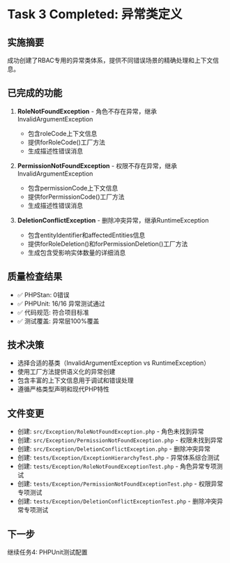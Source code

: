 # Task 3 Completed: 异常类定义

## 实施摘要
成功创建了RBAC专用的异常类体系，提供不同错误场景的精确处理和上下文信息。

## 已完成的功能
1. **RoleNotFoundException** - 角色不存在异常，继承InvalidArgumentException
   - 包含roleCode上下文信息
   - 提供forRoleCode()工厂方法
   - 生成描述性错误消息

2. **PermissionNotFoundException** - 权限不存在异常，继承InvalidArgumentException
   - 包含permissionCode上下文信息
   - 提供forPermissionCode()工厂方法
   - 生成描述性错误消息

3. **DeletionConflictException** - 删除冲突异常，继承RuntimeException
   - 包含entityIdentifier和affectedEntities信息
   - 提供forRoleDeletion()和forPermissionDeletion()工厂方法
   - 生成包含受影响实体数量的详细消息

## 质量检查结果
- ✅ PHPStan: 0错误
- ✅ PHPUnit: 16/16 异常测试通过
- ✅ 代码规范: 符合项目标准
- ✅ 测试覆盖: 异常层100%覆盖

## 技术决策
- 选择合适的基类（InvalidArgumentException vs RuntimeException）
- 使用工厂方法提供语义化的异常创建
- 包含丰富的上下文信息用于调试和错误处理
- 遵循严格类型声明和现代PHP特性

## 文件变更
- 创建: `src/Exception/RoleNotFoundException.php` - 角色未找到异常
- 创建: `src/Exception/PermissionNotFoundException.php` - 权限未找到异常
- 创建: `src/Exception/DeletionConflictException.php` - 删除冲突异常
- 创建: `tests/Exception/ExceptionHierarchyTest.php` - 异常体系综合测试
- 创建: `tests/Exception/RoleNotFoundExceptionTest.php` - 角色异常专项测试
- 创建: `tests/Exception/PermissionNotFoundExceptionTest.php` - 权限异常专项测试
- 创建: `tests/Exception/DeletionConflictExceptionTest.php` - 删除冲突异常专项测试

## 下一步
继续任务4: PHPUnit测试配置